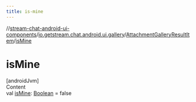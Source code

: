 ```yaml
---
title: is-mine
---
```

//[stream-chat-android-ui-components](../../../index.md)/[io.getstream.chat.android.ui.gallery](../index.md)/[AttachmentGalleryResultItem](index.md)/[isMine](isMine.md)



# isMine  
[androidJvm]  
Content  
val [isMine](isMine.md): [Boolean](https://kotlinlang.org/api/latest/jvm/stdlib/kotlin/-boolean/index.html) = false  



